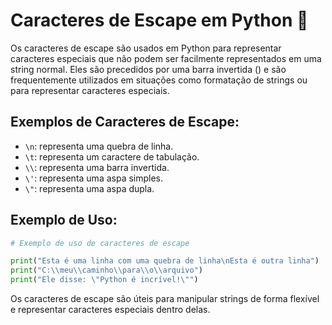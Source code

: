# Caracteres de Escape em Python 🐍

Os caracteres de escape são usados em Python para representar caracteres especiais que não podem ser facilmente representados em uma string normal. Eles são precedidos por uma barra invertida (\) e são frequentemente utilizados em situações como formatação de strings ou para representar caracteres especiais.

## Exemplos de Caracteres de Escape:

- `\n`: representa uma quebra de linha.
- `\t`: representa um caractere de tabulação.
- `\\`: representa uma barra invertida.
- `\'`: representa uma aspa simples.
- `\"`: representa uma aspa dupla.

## Exemplo de Uso:

```python
# Exemplo de uso de caracteres de escape

print("Esta é uma linha com uma quebra de linha\nEsta é outra linha")
print("C:\\meu\\caminho\\para\\o\\arquivo")
print("Ele disse: \"Python é incrível!\"")
```
Os caracteres de escape são úteis para manipular strings de forma flexível e representar caracteres especiais dentro delas.
